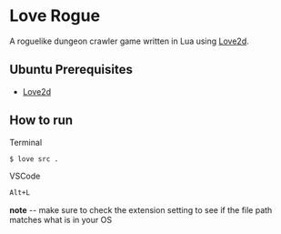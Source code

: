 # Love Rogue

A roguelike dungeon crawler game written in Lua using [Love2d](https://love2d.org/).

## Ubuntu Prerequisites

- [Love2d](https://launchpad.net/~bartbes/+archive/ubuntu/love-stable)

## How to run

Terminal

```bash
$ love src .
```

VSCode

```bash
Alt+L
```

**note** -- make sure to check the extension setting to see if the file path matches what is in your OS

